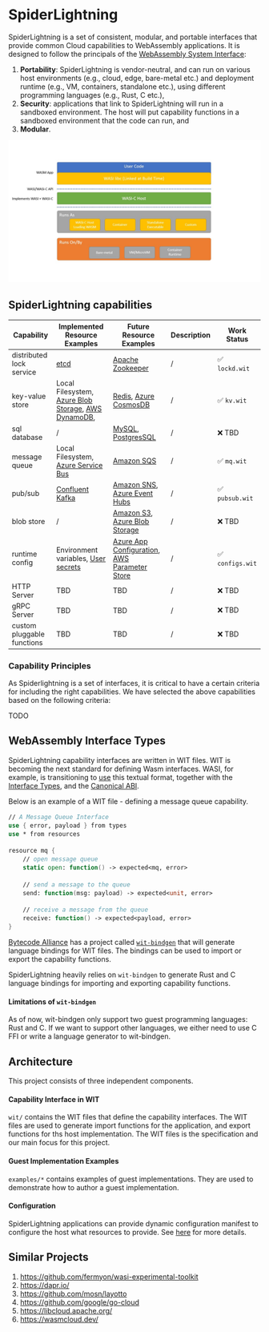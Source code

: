 # SpiderLightning

SpiderLightning is a set of consistent, modular, and portable interfaces that provide common Cloud capabilities to WebAssembly applications. It is designed to follow the principals of the [WebAssembly System Interface](https://wasi.dev/):
1. **Portability**: SpiderLightning is vendor-neutral, and can run on various host environments (e.g., cloud, edge, bare-metal etc.) and deployment runtime (e.g., VM, containers, standalone etc.), using different programming languages (e.g., Rust, C etc.),
2. **Security**: applications that link to SpiderLightning will run in a sandboxed environment. The host will put capability functions in a sandboxed environment that the code can run, and
3. **Modular**.

![Diagram](./images/primer0.jpg)


## SpiderLightning capabilities

| Capability | Implemented Resource Examples | Future Resource Examples | Description | Work Status |
| - | - | - | - | - |
| distributed lock service | [etcd](https://etcd.io/) | [Apache Zookeeper](https://zookeeper.apache.org/) | / | ✅ `lockd.wit` |
| key-value store | Local Filesystem, [Azure Blob Storage](https://azure.microsoft.com/services/storage/blobs), [AWS DynamoDB](https://aws.amazon.com/dynamodb/), | [Redis](https://redis.io/), [Azure CosmosDB](https://azure.microsoft.com/en-us/services/cosmos-db/) | / | ✅ `kv.wit` |
| sql database | / | [MySQL](https://www.mysql.com/), [PostgresSQL](https://www.postgresql.org/) | / | ❌ TBD |
| message queue | Local Filesystem, [Azure Service Bus](https://azure.microsoft.com/services/service-bus/)| [Amazon SQS](https://aws.amazon.com/sqs/) | / | ✅ `mq.wit` |
| pub/sub | [Confluent Kafka](https://kafka.apache.org/) | [Amazon SNS](https://aws.amazon.com/sns/), [Azure Event Hubs](https://azure.microsoft.com/services/event-hubs/) | / | ✅ `pubsub.wit` |
| blob store | / | [Amazon S3](https://aws.amazon.com/s3/), [Azure Blob Storage](https://azure.microsoft.com/services/storage/blobs)| / | ❌ TBD |
| runtime config | Environment variables, [User secrets](https://docs.microsoft.com/en-us/aspnet/core/security/app-secrets?view=aspnetcore-6.0&tabs=windows) | [Azure App Configuration](https://docs.microsoft.com/en-us/azure/azure-app-configuration/), [AWS Parameter Store](https://docs.aws.amazon.com/systems-manager/latest/userguide/systems-manager-parameter-store.html) | / | ✅ `configs.wit` |
| HTTP Server | TBD | TBD | / | ❌ TBD |
| gRPC Server | TBD | TBD | / | ❌ TBD |
| custom pluggable functions | TBD | TBD| / | ❌ TBD |

### Capability Principles
As Spiderlightning is a set of interfaces, it is critical to have a certain criteria for including the right capabilities. We have selected the above capabilities based on the following criteria:

TODO

## WebAssembly Interface Types
SpiderLightning capability interfaces are written in WIT files. WIT is becoming the next standard for defining Wasm interfaces. WASI, for example, is transitioning to [use](https://github.com/bytecodealliance/wit-bindgen/blob/32e63116d469d8046727fae3c1333a7d35d0c5d3/tests/codegen/wasi-next/wasi_next.wit) this textual format, together with the [Interface Types](https://github.com/WebAssembly/interface-types/blob/main/proposals/interface-types/Explainer.md), and the [Canonical ABI](https://github.com/WebAssembly/interface-types/pull/140). 

Below is an example of a WIT file - defining a message queue capability.
```fsharp
// A Message Queue Interface
use { error, payload } from types
use * from resources

resource mq {
    // open message queue
    static open: function() -> expected<mq, error>

    // send a message to the queue
    send: function(msg: payload) -> expected<unit, error> 

    // receive a message from the queue
    receive: function() -> expected<payload, error>
}
```

[Bytecode Alliance](https://bytecodealliance.org/) has a project called [`wit-bindgen`](https://github.com/bytecodealliance/wit-bindgen) that will generate language bindings for WIT files. The bindings can be used to import or export the capability functions.

SpiderLightning heavily relies on `wit-bindgen` to generate Rust and C language bindings for importing and exporting capability functions. 

#### Limitations of `wit-bindgen`
As of now, wit-bindgen only support two guest programming languages: Rust and C. If we want to support other languages, we either need to use C FFI or write a language generator to wit-bindgen.

## Architecture

This project consists of three independent components.

#### Capability Interface in WIT

`wit/` contains the WIT files that define the capability interfaces. The WIT files are used to generate import functions for the application, and export functions for ths host implementation. The WIT files is the specification and our main focus for this project. 

#### Guest Implementation Examples

`examples/*` contains examples of guest implementations. They are used to demonstrate how to author a guest implementation.

#### Configuration

SpiderLightning applications can provide dynamic configuration manifest to configure the host what resources to provide. See [here](https://github.com/deislabs/spiderlightning/issues/23) for more details.


## Similar Projects
1. https://github.com/fermyon/wasi-experimental-toolkit
2. https://dapr.io/
3. https://github.com/mosn/layotto
4. https://github.com/google/go-cloud
5. https://libcloud.apache.org/
6. https://wasmcloud.dev/
